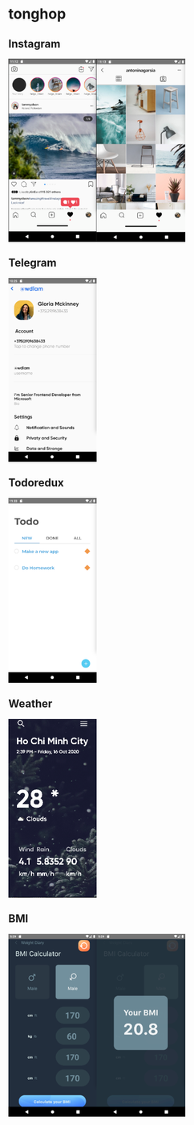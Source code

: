 # tonghop

## Instagram 
<div style="display:flex;justify-content:between; ">
  <img src="./screenshots/Instagram1.png" width="35%">
  <img src=".//screenshots/Instagram2.png" width="35%">
</div> 

## Telegram 

<div style="display:flex; justify-content:space-between;">
  <img src="./screenshots/Telegram.png" width="35%">
</div> 

## Todoredux 
<div style="display:flex; justify-content:space-between;">
  <img src="./screenshots/Todo.png" width="35%">
</div>

## Weather 
<div style="display:flex; justify-content:space-between;">
  <img src=".//screenshots/Weather.png" width="35%"> 
</div>

## BMI
<div style="display:flex; ">
  <img src="./screenshots/IBM.png" width="35%"> 
  <img src="./screenshots/IBM2.png" width="35%"> 
</div>